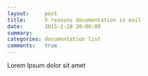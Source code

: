 ```yaml
---
layout:     post
title:      5 reasons documentation is evil
date:       2015-2-28 20:00:00
summary:    
categories: documentation list
comments:   true
---
```


Lorem Ipsum dolor sit amet
